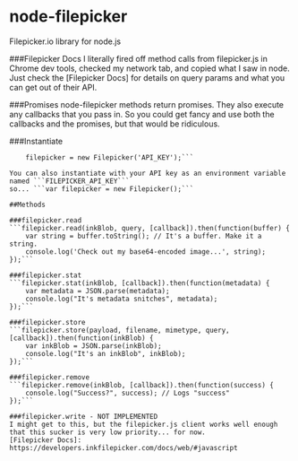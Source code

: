 node-filepicker
=========

Filepicker.io library for node.js

###Filepicker Docs
 I literally fired off method calls from filepicker.js in Chrome dev tools, checked my network tab, and copied what I saw in node. Just check the [Filepicker Docs] for details on query params and what you can get out of their API.



###Promises
node-filepicker methods return promises. They also execute any callbacks that you pass in. So you could get fancy and use both the callbacks and the promises, but that would be ridiculous.


###Instantiate
```var Filepicker = require('node-filepicker'),
    filepicker = new Filepicker('API_KEY');```

You can also instantiate with your API key as an environment variable named ```FILEPICKER_API_KEY```
so... ```var filepicker = new Filepicker();```

##Methods

###filepicker.read
```filepicker.read(inkBlob, query, [callback]).then(function(buffer) {
    var string = buffer.toString(); // It's a buffer. Make it a string.
    console.log('Check out my base64-encoded image...', string);
});```

###filepicker.stat
```filepicker.stat(inkBlob, [callback]).then(function(metadata) {
    var metadata = JSON.parse(metadata);
    console.log("It's metadata snitches", metadata);
});```

###filepicker.store
```filepicker.store(payload, filename, mimetype, query, [callback]).then(function(inkBlob) {
    var inkBlob = JSON.parse(inkBlob);
    console.log("It's an inkBlob", inkBlob);
});```

###filepicker.remove
```filepicker.remove(inkBlob, [callback]).then(function(success) {
    console.log("Success?", success); // Logs "success"
});```

###filepicker.write - NOT IMPLEMENTED
I might get to this, but the filepicker.js client works well enough that this sucker is very low priority... for now.
[Filepicker Docs]: https://developers.inkfilepicker.com/docs/web/#javascript